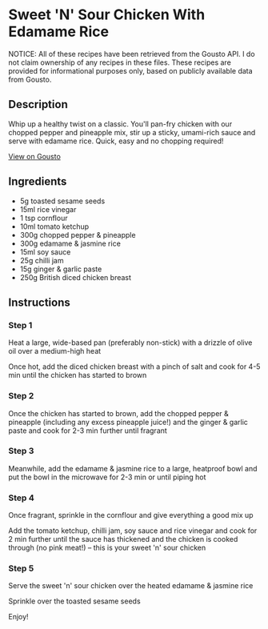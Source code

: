# Sweet 'N' Sour Chicken With Edamame Rice

NOTICE: All of these recipes have been retrieved from the Gousto API. I do not claim ownership of any recipes in these files. These recipes are provided for informational purposes only, based on publicly available data from Gousto.

## Description

Whip up a healthy twist on a classic. You'll pan-fry chicken with our chopped pepper and pineapple mix, stir up a sticky, umami-rich sauce and serve with edamame rice. Quick, easy and no chopping required!

[View on Gousto](https://www.gousto.co.uk/recipes/cookbook/sweet-n-sour-chicken-with-edamame-rice)

## Ingredients

- 5g toasted sesame seeds
- 15ml rice vinegar
- 1 tsp cornflour
- 10ml tomato ketchup
- 300g chopped pepper & pineapple
- 300g edamame & jasmine rice
- 15ml soy sauce
- 25g chilli jam
- 15g ginger & garlic paste
- 250g British diced chicken breast

## Instructions


### Step 1

Heat a large, wide-based pan (preferably non-stick) with a drizzle of olive oil over a medium-high heat

Once hot, add the diced chicken breast with a pinch of salt and cook for 4-5 min until the chicken has started to brown


### Step 2

Once the chicken has started to brown, add the chopped pepper & pineapple (including any excess pineapple juice!) and the ginger & garlic paste and cook for 2-3 min further until fragrant


### Step 3

Meanwhile, add the edamame & jasmine rice to a large, heatproof bowl and put the bowl in the microwave for 2-3 min or until piping hot


### Step 4

Once fragrant, sprinkle in the cornflour and give everything a good mix up

Add the tomato ketchup, chilli jam, soy sauce and rice vinegar and cook for 2 min further until the sauce has thickened and the chicken is cooked through (no pink meat!) – this is your sweet 'n' sour chicken

### Step 5

Serve the sweet 'n' sour chicken over the heated edamame & jasmine rice

Sprinkle over the toasted sesame seeds

Enjoy!

